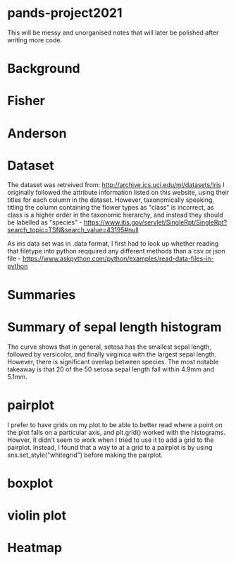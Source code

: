 # pands-project2021

This will be messy and unorganised notes that will later be polished after writing more code.

# Background


# Fisher


# Anderson

# Dataset
The dataset was retreived from: http://archive.ics.uci.edu/ml/datasets/Iris
I originally followed the attribute information listed on this website, using their titles for each column in the dataset. However, taxonomically speaking, titling the column containing the flower types as "class" is incorrect, as class is a higher order in the taxonomic hierarchy, and instead they should be labelled as "species" - https://www.itis.gov/servlet/SingleRpt/SingleRpt?search_topic=TSN&search_value=43195#null

As iris data set was in .data format, I first had to look up whether reading that filetype into python reqquired any different methods than a csv or json file - https://www.askpython.com/python/examples/read-data-files-in-python

# Summaries


# Summary of sepal length histogram
The curve shows that in general, setosa has the smallest sepal length, followed by versicolor, and finally virginica with the largest sepal length. However, there is significant overlap between species. The most notable takeaway is that 20 of the 50 setosa sepal length fall within 4.9mm and 5.1mm. 

# pairplot
I prefer to have grids on my plot to be able to better read where a point on the plot falls on a particular axis, and plt.grid() worked with the histograms. Howver, it didn't seem to work when I tried to use it to add a grid to the pairplot. Instead, I found that a way to at a grid to a pairplot is by using sns.set_style("whitegrid") before making the pairplot.

# boxplot


# violin plot


# Heatmap